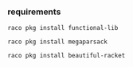 ### requirements
`raco pkg install functional-lib`

`raco pkg install megaparsack`

`raco pkg install beautiful-racket`

